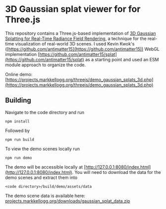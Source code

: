 # 3D Gaussian splat viewer for for Three.js

This repository contains a Three.js-based implementation of [3D Gaussian Splatting for Real-Time Radiance Field Rendering](https://repo-sam.inria.fr/fungraph/3d-gaussian-splatting/), a technique for the real-time visualization of real-world 3D scenes. I used Kevin Kwok's ([https://github.com/antimatter15](https://github.com/antimatter15)) WebGL implementation [https://github.com/antimatter15/splat](https://github.com/antimatter15/splat) as a starting point and used an ESM module approach to organize the code.

Online demo: [https://projects.markkellogg.org/threejs/demo_gaussian_splats_3d.php](https://projects.markkellogg.org/threejs/demo_gaussian_splats_3d.php)

## Building
Navigate to the code directory and run
```
npm install
```
Followed by
```
npm run build
```
To view the demo scenes locally run
```
npm run demo
```
The demo will be accessible locally at [http://127.0.0.1:8080/index.html](http://127.0.0.1:8080/index.html). You will need to download the data for the demo scenes and extract them into 
```
<code directory>/build/demo/assets/data
```
The demo scene data is available here: [projects.markkellogg.org/downloads/gaussian_splat_data.zip](projects.markkellogg.org/downloads/gaussian_splat_data.zip)

